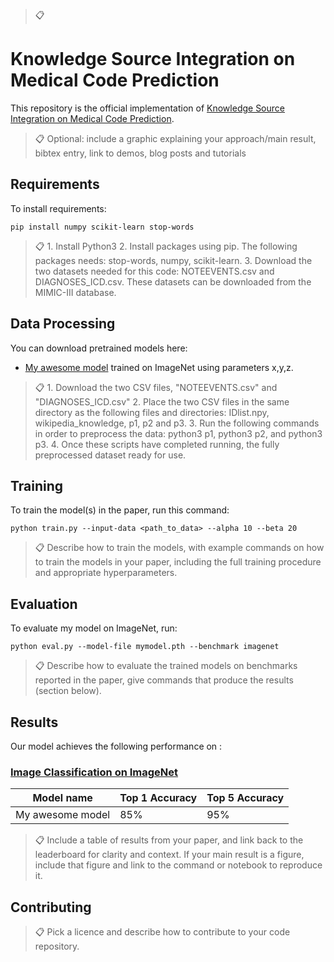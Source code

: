>📋  

# Knowledge Source Integration on Medical Code Prediction

This repository is the official implementation of [Knowledge Source Integration on Medical Code Prediction](https://dl.acm.org/doi/10.1145/3308558.3313485).

>📋  Optional: include a graphic explaining your approach/main result, bibtex entry, link to demos, blog posts and tutorials

## Requirements

To install requirements:

```setup
pip install numpy scikit-learn stop-words
```

>📋  1. Install Python3  2. Install packages using pip. The following packages needs: stop-words, numpy, scikit-learn. 3. Download the two datasets needed for this code: NOTEEVENTS.csv and DIAGNOSES_ICD.csv. These datasets can be                   downloaded from the MIMIC-III database.


## Data Processing

You can download pretrained models here:

- [My awesome model](https://drive.google.com/mymodel.pth) trained on ImageNet using parameters x,y,z. 

>📋  1. Download the two CSV files, "NOTEEVENTS.csv" and "DIAGNOSES_ICD.csv"
     2. Place the two CSV files in the same directory as the following files and directories: IDlist.npy,          wikipedia_knowledge, p1, p2 and p3.
     3. Run the following commands in order to preprocess the data: python3 p1, python3 p2, and python3 p3.
     4. Once these scripts have completed running, the fully preprocessed dataset ready for use.

## Training

To train the model(s) in the paper, run this command:

```train
python train.py --input-data <path_to_data> --alpha 10 --beta 20
```

>📋  Describe how to train the models, with example commands on how to train the models in your paper, including the full training procedure and appropriate hyperparameters.

## Evaluation

To evaluate my model on ImageNet, run:

```eval
python eval.py --model-file mymodel.pth --benchmark imagenet
```

>📋  Describe how to evaluate the trained models on benchmarks reported in the paper, give commands that produce the results (section below).


## Results

Our model achieves the following performance on :

### [Image Classification on ImageNet](https://paperswithcode.com/sota/image-classification-on-imagenet)

| Model name         | Top 1 Accuracy  | Top 5 Accuracy |
| ------------------ |---------------- | -------------- |
| My awesome model   |     85%         |      95%       |

>📋  Include a table of results from your paper, and link back to the leaderboard for clarity and context. If your main result is a figure, include that figure and link to the command or notebook to reproduce it. 


## Contributing

>📋  Pick a licence and describe how to contribute to your code repository. 
